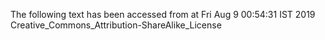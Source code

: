 The following text has been accessed from at Fri Aug 9 00:54:31 IST 2019
Creative_Commons_Attribution-ShareAlike_License
